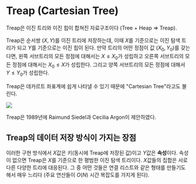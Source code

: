 # Treap (Cartesian Tree)

Treap은 이진 트리와 이진 힙이 합쳐진 자료구조이다 (Tree + Heap $\Rightarrow$ Treap).

Treap은 순서쌍 $(X, Y)$를 이진 트리에 저장하는데, 이때 $X$를 기준으로는 이진 탐색 트리가 되고 $Y$를 기준으로는 이진 힙이 된다. 만약 트리의 어떤 정점이 값 $(X_0, Y_0)$를 갖는다면, 왼쪽 서브트리의 모든 정점에 대해서는 $X \leq X_0$가 성립하고 오른쪽 서브트리의 모든 정점에 대해서는 $X_0 \leq X$가 성립한다. 그리고 양쪽 서브트리의 모든 정점에 대해서 $Y \leq Y_0$가 성립한다.

Treap은 데카르트 좌표계에 쉽게 나타낼 수 있기 때문에 "Cartesian Tree"라고도 불린다.

![](https://upload.wikimedia.org/wikipedia/commons/e/e4/Treap.svg)

Treap은 1989년에 Raimund Siedel과 Cecilia Argon이 제안하였다.

## Treap의 데이터 저장 방식이 가지는 장점

이러한 구현 방식에서 $X$값은 키(동시에 Treap에 저장된 값)이고 $Y$값은 **속성**이다. 속성이 없으면 Treap은 $X$를 기준으로 한 평범한 이진 탐색 트리이다. $X$값들의 집합은 서로 다른 다양한 트리에 대응된다. 그 중 어떤 것들은 연결 리스트와 같은 형태를 만들기도 해서 매우 느리다 (주요 연산들이 $O(N)$ 시간 복잡도를 가지게 된다).


